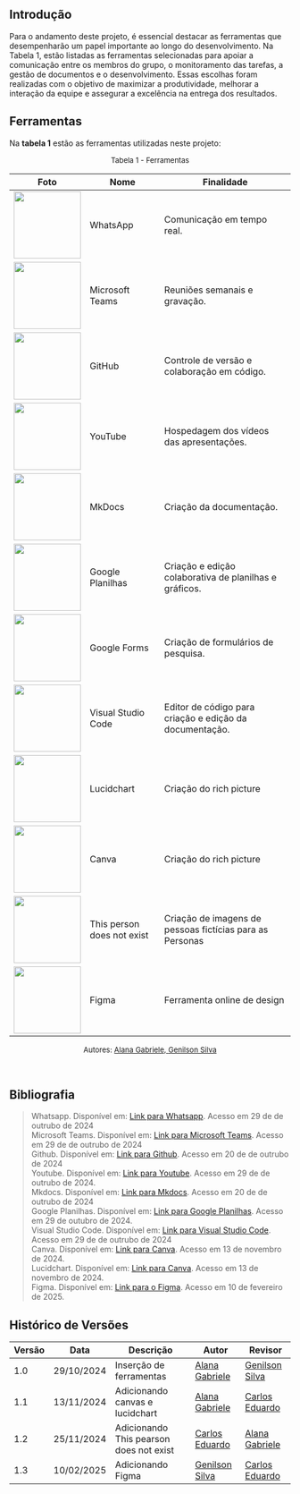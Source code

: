 ## Introdução

Para o andamento deste projeto, é essencial destacar as ferramentas que desempenharão um papel importante ao longo do desenvolvimento. Na Tabela 1, estão listadas as ferramentas selecionadas para apoiar a comunicação entre os membros do grupo, o monitoramento das tarefas, a gestão de documentos e o desenvolvimento. Essas escolhas foram realizadas com o objetivo de maximizar a produtividade, melhorar a interação da equipe e assegurar a excelência na entrega dos resultados.

## Ferramentas

Na **tabela 1** estão as ferramentas utilizadas neste projeto:

<font size="2"><p style="text-align: center">Tabela 1 - Ferramentas </p></font>

| Foto                                                                                                                                         | Nome               | Finalidade                                              |
| -------------------------------------------------------------------------------------------------------------------------------------------- | ------------------ | ------------------------------------------------------- |
| <img src="https://static.whatsapp.net/rsrc.php/v3/yR/r/y8-PTBaP90a.png" width=120>                                                           | WhatsApp           | Comunicação em tempo real.                              |
| <img src="https://img.odcdn.com.br/wp-content/uploads/2020/04/20200427075044.jpg" width=120>                                                 | Microsoft Teams    | Reuniões semanais e gravação.                           |
| <img src="https://www.webfx.com/wp-content/uploads/2022/08/github-logo.png" width=120>                                                       | GitHub             | Controle de versão e colaboração em código.             |
| <img src="https://s2.static.brasilescola.uol.com.br/be/2023/01/logo-do-youtube.jpg" width=120>                                               | YouTube            | Hospedagem dos vídeos das apresentações.                |
| <img src="https://miro.medium.com/v2/resize:fit:600/0*WteDmuQAOY6llaAb.png" width=120>                                                       | MkDocs             | Criação da documentação.                                |
| <img src="https://miro.medium.com/v2/resize:fit:717/1*pHglcoa-BSouiNT7R2p9yQ.png" width=120>                                                 | Google Planilhas   | Criação e edição colaborativa de planilhas e gráficos.  |
| <img src="https://img.odcdn.com.br/wp-content/uploads/2023/05/Google-Docs.png" width=120>                                                    | Google Forms       | Criação de formulários de pesquisa.                     |
| <img src="https://i0.wp.com/brasap.com.br/wp-content/uploads/2020/04/VSCODE-Art1.jpeg?fit=400%2C200&ssl=1" width=120>                        | Visual Studio Code | Editor de código para criação e edição da documentação. |
| <img src="https://play-lh.googleusercontent.com/o4vT3StM8rw3Hn15GMtLjuTA6VUWt6jxDvV4d5ahKj9E9nGaLut06tM83NESuTBr-t0=w240-h480-rw" width=120> | Lucidchart         | Criação do rich picture                                 |
| <img src="https://www.luiconceitocriativo.com/eejoossa/2024/08/244421955_1062499494497845_7683090676434840618_n.jpg" width=120>              | Canva              | Criação do rich picture                                 |
|  <img src="https://github.com/Requisitos-de-Software/2024.2-Threads/blob/main/docs\planejamento\imagens\ia.png?raw=true" width=120> | This person does not exist | Criação de imagens de pessoas fictícias para as Personas|
|  <img src="https://cdn.sanity.io/images/599r6htc/regionalized/5094051dac77593d0f0978bdcbabaf79e5bb855c-1080x1080.png?w=540&q=75&fit=max&auto=format&dpr=1.5" width=120> | Figma | Ferramenta online de design |

<font size="2"><p style="text-align: center"> Autores: [Alana Gabriele, ](https://github.com/alanagabriele) [Genilson Silva](https://github.com/GenilsonJrs) </p></font>

<br>

## Bibliografia

> Whatsapp. Disponível em: [Link para Whatsapp](https://web.whatsapp.com/). Acesso em 29 de de outrubo de 2024 <br>
> Microsoft Teams. Disponível em: [Link para Microsoft Teams](https://www.microsoft.com/pt-br/microsoft-teams/free). Acesso em 29 de de outrubo de 2024 <br>
> Github. Disponível em: [Link para Github](https://docs.github.com/pt). Acesso em 20 de de outrubo de 2024 <br>
> Youtube. Disponível em: [Link para Youtube](https://www.youtube.com/). Acesso em 29 de de outrubo de 2024. <br>
> Mkdocs. Disponível em: [Link para Mkdocs](https://www.mkdocs.org/). Acesso em 20 de de outrubo de 2024 <br>
> Google Planilhas. Disponível em: [Link para Google Planilhas](hhttps://www.google.com/sheets/about/). Acesso em 29 de outubro de 2024. <br>
> Visual Studio Code. Disponível em: [Link para Visual Studio Code](https://code.visualstudio.com/). Acesso em 29 de de outrubo de 2024 <br>
> Canva. Disponível em: [Link para Canva](https://www.canva.com). Acesso em 13 de novembro de 2024. <br>
> Lucidchart. Disponível em: [Link para Canva](https://www.lucidchart.com). Acesso em 13 de novembro de 2024. <br>
> Figma. Disponível em: [Link para o Figma](https://www.figma.com/pt-br/). Acesso em 10 de fevereiro de 2025. <br>

## Histórico de Versões

| Versão | Data       | Descrição                       | Autor                                              | Revisor                                          |
| ------ | ---------- | ------------------------------- | -------------------------------------------------- | ------------------------------------------------ |
| 1.0    | 29/10/2024 | Inserção de ferramentas         | [Alana Gabriele](https://github.com/alanagabriele) | [Genilson Silva](https://github.com/GenilsonJrs) |
| 1.1    | 13/11/2024 | Adicionando canvas e lucidchart | [Alana Gabriele](https://github.com/alanagabriele) | [Carlos Eduardo](https://github.com/dudupaz)     |
| 1.2    | 25/11/2024 | Adicionando This pearson does not exist | [Carlos Eduardo](https://github.com/dudupaz) | [Alana Gabriele](https://github.com/alanagabriele)     |
| 1.3    | 10/02/2025 | Adicionando Figma | [Genilson Silva](https://github.com/GenilsonJrs) | [Carlos Eduardo](https://github.com/dudupaz)     |

